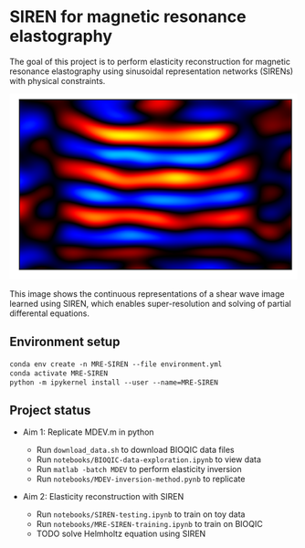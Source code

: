 # SIREN for magnetic resonance elastography

The goal of this project is to perform elasticity reconstruction for magnetic resonance elastography using sinusoidal representation networks (SIRENs) with physical constraints.

![super_wave_shear_pred_real](notebooks/images/super_wave_shear_pred_real.png)

This image shows the continuous representations of a shear wave image learned using SIREN, which enables super-resolution and solving of partial differental equations.

## Environment setup

```
conda env create -n MRE-SIREN --file environment.yml
conda activate MRE-SIREN
python -m ipykernel install --user --name=MRE-SIREN
```

## Project status

- Aim 1: Replicate MDEV.m in python
	- Run `download_data.sh` to download BIOQIC data files
	- Run `notebooks/BIOQIC-data-exploration.ipynb` to view data
	- Run `matlab -batch MDEV` to perform elasticity inversion
	- Run `notebooks/MDEV-inversion-method.pynb` to replicate

- Aim 2: Elasticity reconstruction with SIREN
	- Run `notebooks/SIREN-testing.ipynb` to train on toy data
	- Run `notebooks/MRE-SIREN-training.ipynb` to train on BIOQIC
	- TODO solve Helmholtz equation using SIREN

